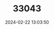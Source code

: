 ---
title: "33043"
category: "Cordia platythyrsa"
draft: false
date: 2024-02-22 13:03:50
languages:
  English: ["West African Cordia"]
---